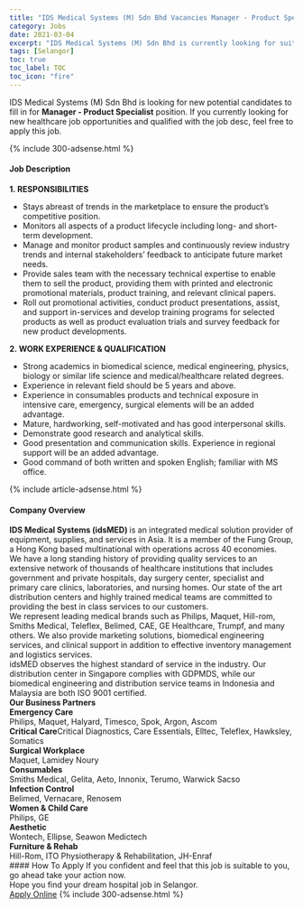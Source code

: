 ```yaml
---
title: "IDS Medical Systems (M) Sdn Bhd Vacancies Manager - Product Specialist" 
category: Jobs 
date: 2021-03-04 
excerpt: "IDS Medical Systems (M) Sdn Bhd is currently looking for suitable person to fill in the Manager - Product Specialist which positioned at Selangor" 
tags: [Selangor] 
toc: true 
toc_label: TOC 
toc_icon: "fire" 
--- 
```


<p>IDS Medical Systems (M) Sdn Bhd is looking for new potential candidates to fill in for <b>Manager - Product Specialist</b> position. If you currently looking for new healthcare job opportunities and qualified with the job desc, feel free to apply this job.
</p>{% include 300-adsense.html %} 
<div><div><h4>Job Description</h4></div><div><div><span><div><div><strong>1.&#160;RESPONSIBILITIES</strong></div><ul><li>Stays abreast of trends in the marketplace to ensure the product&#8217;s competitive position.</li><li>Monitors all aspects of a product lifecycle including long- and short-term development.</li><li>Manage and monitor product samples and continuously review industry trends and internal stakeholders&#8217; feedback to anticipate future market needs.</li><li>Provide sales team with the necessary technical expertise to enable them to sell the product, providing them with printed and electronic promotional materials, product training, and relevant clinical papers.</li><li>Roll out promotional activities, conduct product presentations, assist, and support in-services and develop training programs for selected products as well as product evaluation trials and survey feedback for new product developments.</li></ul><div><strong>2.&#160;WORK EXPERIENCE &amp; QUALIFICATION</strong></div><ul><li>Strong academics in biomedical science, medical engineering, physics, biology or similar life science and medical/healthcare related degrees.</li><li>Experience in relevant field should be 5 years and above.</li><li>Experience in consumables products and technical exposure in intensive care, emergency, surgical elements will be an added advantage.</li><li>Mature, hardworking, self-motivated and has good interpersonal skills.</li><li>Demonstrate good research and analytical skills.</li><li>Good presentation and communication skills. Experience in regional support will be an added advantage.</li><li>Good command of both written and spoken English; familiar with MS office.</li></ul></div></span></div></div></div> 
{% include article-adsense.html %} 
<div><div><h4>Company Overview</h4></div><div><div><span><div><div>
<div>
<div>
<div>
<div>
<strong>IDS Medical Systems (idsMED) </strong>is an integrated medical solution provider of equipment, supplies, and services in Asia. It is a member of the Fung Group, a Hong Kong based multinational with operations across 40 economies.</div>
<div>
					We have a long standing history of providing quality services to an extensive network of thousands of healthcare institutions that includes government and private hospitals, day surgery center, specialist and primary care clinics, laboratories, and nursing homes. Our state of the art distribution centers and highly trained medical teams are committed to providing the best in class services to our customers.</div>
<div>
					We represent leading medical brands such as Philips, Maquet, Hill-rom, Smiths Medical, Teleflex, Belimed, CAE, GE Healthcare, Trumpf, and many others. We also provide marketing solutions, biomedical engineering services, and clinical support in addition to effective inventory management and logistics services.</div>
<div>
					idsMED observes the highest standard of service in the industry. Our distribution center in Singapore complies with GDPMDS, while our biomedical engineering and distribution service teams in Indonesia and Malaysia are both ISO 9001 certified.</div>
</div>
</div>
</div>
</div>
<div>
<div>
<strong>Our Business Partners</strong></div>
<div>
<strong>Emergency Care</strong></div>
<div>
		Philips, Maquet, Halyard, Timesco, Spok, Argon, Ascom</div>
<div>
<strong>Critical Care</strong>Critical Diagnostics, Care Essentials, Elltec, Teleflex, Hawksley, Somatics</div>
<div>
<strong>Surgical Workplace</strong></div>
<div>
		Maquet, Lamidey Noury</div>
<div>
<b>Consumables</b></div>
<div>
		Smiths Medical, Gelita, Aeto, Innonix, Terumo, Warwick Sacso</div>
<div>
<b>Infection Control</b></div>
<div>
		Belimed, Vernacare, Renosem</div>
<div>
<b>Women &amp; Child Care</b></div>
<div>
		Philips, GE</div>
<div>
<b>Aesthetic</b></div>
<div>
		Wontech, Ellipse, Seawon Medictech</div>
<div>
<b>Furniture &amp; Rehab</b></div>
<div>
		Hill-Rom, ITO Physiotherapy &amp; Rehabilitation, JH-Enraf</div>
</div></div></span></div></div></div> 
#### How To Apply 
If you confident and feel that this job is suitable to you, go ahead take your action now. <br/> 
Hope you find your dream hospital job in Selangor. <br/> 
<a href="https://www.jobstreet.com.my/en/job/manager-product-specialist-4493726?jobId=jobstreet-my-job-4493726" class="btn btn--warning" target="_blank" rel="nofollow noopenner">Apply Online</a> 
{% include 300-adsense.html %} 